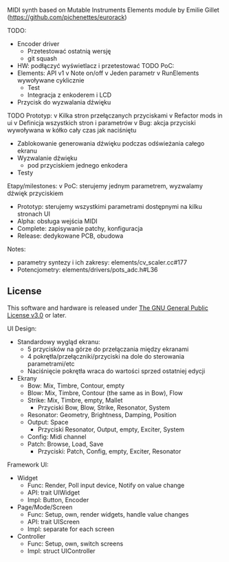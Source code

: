 MIDI synth based on Mutable Instruments Elements module by Emilie Gillet (https://github.com/pichenettes/eurorack)

TODO:
* Encoder driver
  * Przetestować ostatnią wersję
  * git squash
* HW: podłączyć wyświetlacz i przetestować
TODO PoC:
* Elements: API v1
  v Note on/off
  v Jeden parametr
  v RunElements wywoływane cyklicznie
  * Test
  * Integracja z enkoderem i LCD
* Przycisk do wyzwalania dźwięku

TODO Prototyp:
v Kilka stron przełączanych przyciskami
v Refactor mods in ui
v Definicja wszystkich stron i parametrów
v Bug: akcja przyciski wywoływana w kółko cały czas jak naciśniętu
* Zablokowanie generowania dźwięku podczas odświeżania całego ekranu
* Wyzwalanie dźwięku 
  * pod przyciskiem jednego enkodera
* Testy

Etapy/milestones:
v PoC: sterujemy jednym parametrem, wyzwalamy dźwięk przyciskiem
* Prototyp: sterujemy wszystkimi parametrami dostępnymi na kilku stronach UI
* Alpha: obsługa wejścia MIDI
* Complete: zapisywanie patchy, konfiguracja
* Release: dedykowane PCB, obudowa

Notes:
* parametry syntezy i ich zakresy: elements/cv_scaler.cc#177
* Potencjometry: elements/drivers/pots_adc.h#L36

## License

This software and hardware is released under [The GNU General Public License v3.0](https://www.gnu.org/licenses/gpl-3.0.en.html) or later.

UI Design:
* Standardowy wygląd ekranu:
  * 5 przycisków na górze do przełączania między ekranami
  * 4 pokrętła/przełączniki/przyciski na dole do sterowania parametrami/etc
  * Naciśnięcie pokrętła wraca do wartości sprzed ostatniej edycji
* Ekrany
  * Bow: Mix, Timbre, Contour, empty
  * Blow: Mix, Timbre, Contour (the same as in Bow), Flow
  * Strike: Mix, Timbre, empty, Mallet
    * Przyciski Bow, Blow, Strike, Resonator, System
  * Resonator: Geometry, Brightness, Damping, Position
  * Output: Space
    * Przyciski Resonator, Output, empty, Exciter, System
  * Config: Midi channel
  * Patch: Browse, Load, Save
    * Przyciski: Patch, Config, empty, Exciter, Resonator


Framework UI:
* Widget
  * Func: Render, Poll input device, Notify on value change
  * API: trait UIWidget
  * Impl: Button, Encoder
* Page/Mode/Screen
  * Func: Setup, own, render widgets, handle value changes
  * API: trait UIScreen
  * Impl: separate for each screen
* Controller
  * Func: Setup, own, switch screens
  * Impl: struct UIController

